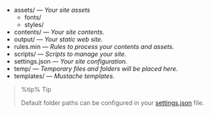 * assets/ &mdash; _Your site assets_
  * fonts/
  * styles/
* contents/ &mdash; _Your site contents._
* output/ &mdash; _Your static web site._
* rules.min &mdash; _Rules to process your contents and assets._
* scripts/ &mdash; _Scripts to manage your site._
* settings.json &mdash; _Your site configuration._
* temp/ &mdash; _Temporary files and folders will be placed here._
* templates/ &mdash; _Mustache templates._


> %tip%
> Tip
> 
> Default folder paths can be configured in your [settings.json](class:file) file.

